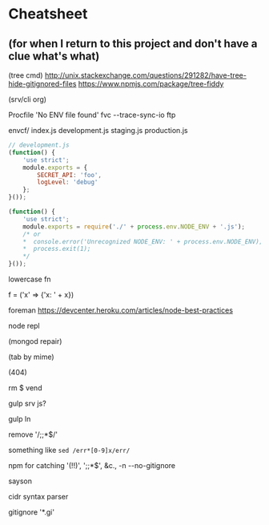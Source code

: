 # Cheatsheet

## (for when I return to this project and don't have a clue what's what)

(tree cmd)
http://unix.stackexchange.com/questions/291282/have-tree-hide-gitignored-files
https://www.npmjs.com/package/tree-fiddy

(srv/cli org)

Procfile
'No ENV file found'
fvc
--trace-sync-io
ftp

envcf/
  index.js
  development.js
  staging.js
  production.js

```javascript
// development.js
(function() {
    'use strict';
    module.exports = {
        SECRET_API: 'foo',
        logLevel: 'debug'
    };
}());
```

```javascript
(function() {
    'use strict';
    module.exports = require('./' + process.env.NODE_ENV + '.js');
    /* or
    *  console.error('Unrecognized NODE_ENV: ' + process.env.NODE_ENV);
    *  process.exit(1);
    */
}());
```
lowercase fn

f = ('x' => {'x: ' + x})

foreman
https://devcenter.heroku.com/articles/node-best-practices

node repl

(mongod repair)

(tab by mime)

(404)

rm $ vend

gulp srv js?

gulp ln

remove '/;;*$/'

something like `sed /err*[0-9]x/err/`

npm for catching '(!!)', ';;*$', &c., <name> -n --no-gitignore

sayson

cidr syntax parser

gitignore '*.gi'
